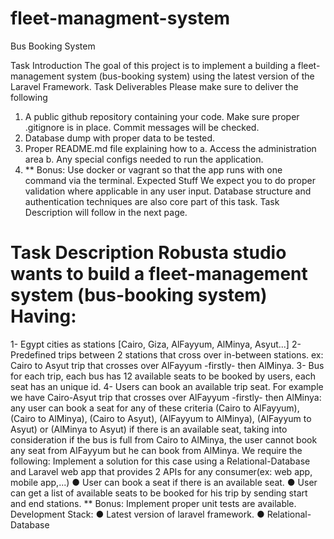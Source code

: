 # fleet-managment-system
Bus Booking System

Task Introduction The goal of this project is to implement a building a fleet-management system (bus-booking system) using the latest version of the Laravel Framework. 
Task Deliverables Please make sure to deliver the following
1. A public github repository containing your code. Make sure proper .gitignore is in place. Commit messages will be checked.
2. Database dump with proper data to be tested. 
3. Proper README.md file explaining how to a. Access the administration area b. Any special configs needed to run the application.  
4. ** Bonus: Use docker or vagrant so that the app runs with one command via the terminal.  Expected Stuff We expect you to do proper validation where applicable in any user input. Database structure and authentication techniques are also core part of this task.   Task Description will follow in the next page.    
# Task Description Robusta studio wants to build a fleet-management system (bus-booking system) Having: 
1- Egypt cities as stations [Cairo, Giza, AlFayyum, AlMinya, Asyut...] 
2- Predefined trips between 2 stations that cross over in-between stations. ex: Cairo to Asyut trip that crosses over AlFayyum -firstly- then AlMinya. 
3- Bus for each trip, each bus has 12 available seats to be booked by users, each seat has an unique id.
4- Users can book an available trip seat.
For example we have Cairo-Asyut trip that crosses over AlFayyum -firstly- then AlMinya: any user can book a seat for any of these criteria (Cairo to AlFayyum), (Cairo to AlMinya), (Cairo to Asyut), (AlFayyum to AlMinya), (AlFayyum to Asyut) or  (AlMinya to Asyut)  if there is an available seat, taking into consideration if the bus is full from Cairo to AlMinya, the user cannot book any seat from AlFayyum but he can book from AlMinya.  We require the following: Implement a solution for this case using a Relational-Database and Laravel web app that provides 2 APIs for any consumer(ex: web app, mobile app,...)
● User can book a seat if there is an available seat.
● User can get a list of available seats to be booked for his trip by sending start and end stations. 
** Bonus: Implement proper unit tests are available. Development Stack:
● Latest version of laravel framework.
● Relational-Database 
